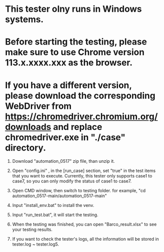# This tester olny runs in Windows systems.
# Before starting the testing, please make sure to use Chrome version 113.x.xxxx.xxx as the browser. 
# If you have a different version, please download the corresponding WebDriver from https://chromedriver.chromium.org/downloads and replace chromedriver.exe in "./case" directory.

1. Download "automation_0517" zip file, than unzip it.

2. Open "config.ini" , in the [run_case] section, set "true" in the test items that you want to execute.
Currently, this tester only supports case1 to case7, so you can only modify the status of case1 to case7.

3. Open CMD window, then switch to testing folder.
for example, "cd automation_0517-main/automation_0517-main"

4. Input "install_env.bat" to install the venv.

5. Input "run_test.bat", it will start the testing.

6. When the testing was finished, you can open "Barco_result.xlsx" to see your testing results.

7. If you want to check the tester's logs, all the information will be stored in tester.log ~ tester.log5.
